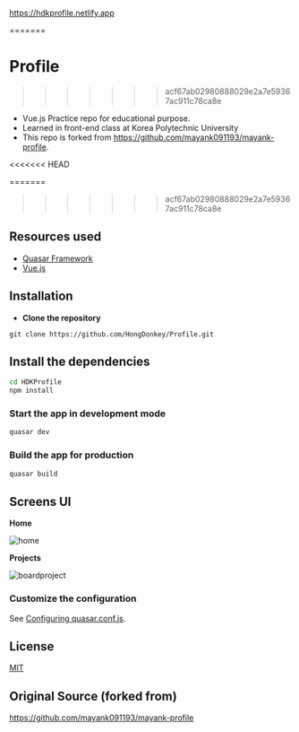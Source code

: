 https://hdkprofile.netlify.app

=======
# Profile
>>>>>>> acf67ab02980888029e2a7e59367ac911c78ca8e

* Vue.js Practice repo for educational purpose. 
* Learned in front-end class at Korea Polytechnic University
* This repo is forked from https://github.com/mayank091193/mayank-profile.


<<<<<<< HEAD

=======
>>>>>>> acf67ab02980888029e2a7e59367ac911c78ca8e

## Resources used
* [Quasar Framework](https://quasar.dev/)
* [Vue.js](https://vuejs.org/)


## Installation

* **Clone the repository**
```
git clone https://github.com/HongDonkey/Profile.git
```

## Install the dependencies
```bash
cd HDKProfile
npm install
```


### Start the app in development mode 
```bash
quasar dev
```

### Build the app for production
```bash
quasar build
```


## Screens UI

**Home**

![home](https://user-images.githubusercontent.com/80741448/130656950-cb708760-01ac-4b5e-9a26-ca07164cc8f8.png)


**Projects**

![boardproject](https://user-images.githubusercontent.com/80741448/130705569-36cfec74-a90a-4ca2-9273-c9964c205c48.png)


### Customize the configuration
See [Configuring quasar.conf.js](https://quasar.dev/quasar-cli/quasar-conf-js).


## License

[MIT](http://opensource.org/licenses/MIT)

## Original Source (forked from)
https://github.com/mayank091193/mayank-profile
